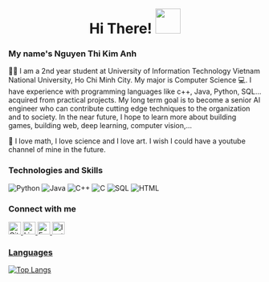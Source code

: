 <h1 align="center"><b>Hi There! <img src="https://media1.giphy.com/media/QshXWAqDOcllPsx2k6/giphy.gif?cid=ecf05e475sasv2js9f2ha4bavvjqs50dcx3gp21ugibqiok8&rid=giphy.gif&ct=g" width="50"></h2></b></h1> 


### My name's Nguyen Thi Kim Anh 

👨‍🎓 I am a 2nd year student at University of Information Technology  Vietnam National University, Ho Chi Minh City. 
My major is Computer Science 💻. I have experience with programming languages like c++, Java, Python, SQL... acquired from practical 
projects. My long term goal is to become a senior AI engineer who can contribute cutting edge techniques to the organization and to society. 
In the near future, I hope to learn more about building games, building web, deep learning, computer vision,...

🌱 I love math, I love science and I love art. I wish I could have a youtube channel of mine in the future.

###  Technologies and Skills
<p>
  <img alt="Python" src="https://img.shields.io/badge/-Python-1a73e8?style=flat-square&logo=python&logoColor=white" />
  <img alt="Java" src="https://img.shields.io/badge/-Java-1a73e8?style=flat-square&logo=java&logoColor=white" />
  <img alt="C++" src="https://img.shields.io/badge/C++-blue.svg?style=flat-square&logo=c%2B%2B" />
  <img alt="C" src="https://img.shields.io/badge/-C-1a73e8?style=flat-square&logo=C&logoColor=white" />
  <img alt="SQL" src="https://img.shields.io/badge/SQL-1a73e8?style=flat-square&logo=sql&logoColor=white." />
  <img alt="HTML" src="https://img.shields.io/badge/HTML-1a73e8?style=flat-square&logo=html5&logoColor=white." />
</p>

### Connect with me
<p>
  <a href="https://github.com/kimanh24022001" target="_blank"><img alt="Github" src="https://img.shields.io/badge/GitHub-%2312100E.svg?&style=for-the-badge&logo=Github&logoColor=white" height=25/>
  </a>  <a href="https://www.linkedin.com/in/kim-anh-python-sql/" target="_blank"><img alt="LinkedIn" src="https://img.shields.io/badge/linkedin-%230077B5.svg?&style=for-the-badge&logo=linkedin&logoColor=white" height=25/>
  </a> <a href="https://www.facebook.com/profile.php?id=100057277691475" target="_blank"><img alt="Facebook" src="https://img.shields.io/badge/facebook-blue.svg?&style=for-the-badge&logo=facebook&logoColor=white" height=25/>
  </a> <a href="https://www.facebook.com/profile.php?id=100057277691475" target="_blank"><img alt="Instagram" src="https://img.shields.io/badge/Instagram-pink.svg?&style=for-the-badge&logo=Instagram&logoColor=white" height=25/>

### Languages

[![Top Langs](https://github-readme-stats.vercel.app/api/top-langs/?username=kimanh24022001&exclude_repo=github-readme-stats,kimanh24022001.github.io)](https://github.com/kimanh24022001/github-readme-stats)
